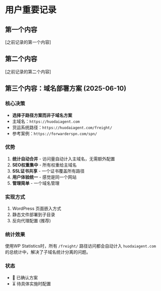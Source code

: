 # 用户重要记录

## 第一个内容
[之前记录的第一个内容]

## 第二个内容
[之前记录的第二个内容]

## 第三个内容：域名部署方案 (2025-06-10)

### 核心决策
- **选择子路径方案而非子域名方案**
- 主域名：`https://huodaiagent.com`
- 货运系统路径：`https://huodaiagent.com/freight/`
- 参考案例：`https://forwarderspn.com/spn/`

### 优势
1. **统计自动合并** - 访问量自动计入主域名，无需额外配置
2. **SEO权重集中** - 所有权重给主域名
3. **SSL证书共享** - 一个证书覆盖所有路径
4. **用户体验统一** - 感觉是同一个网站
5. **管理简单** - 一个域名管理

### 实现方式
1. WordPress 页面嵌入方式
2. 静态文件部署到子目录
3. 反向代理配置 (推荐)

### 统计效果
使用WP Statistics时，所有 `/freight/` 路径访问都会自动计入 `huodaiagent.com` 的总统计中，解决了子域名统计分离的问题。

### 状态
- 🎯 已确认方案
- ⏳ 待具体实施时配置
